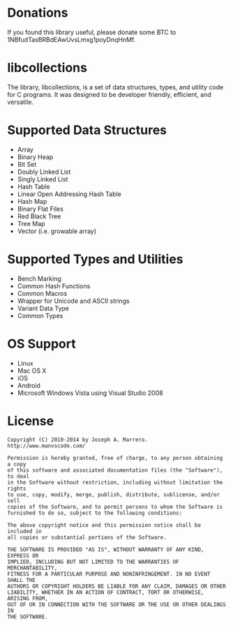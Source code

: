 Donations
==============
If you found this library useful, please donate some BTC to 1NBfudTasBRBdEAwUvsLmxg1poyDnqHnMf.

libcollections
==============

The library, libcollections, is a set of data structures, types, and utility code for C programs. It was designed to be developer friendly, efficient, and versatile.

Supported Data Structures
==============
 * Array
 * Binary Heap
 * Bit Set
 * Doubly Linked List
 * Singly Linked List
 * Hash Table
 * Linear Open Addressing Hash Table
 * Hash Map
 * Binary Flat Files
 * Red Black Tree
 * Tree Map
 * Vector (i.e. growable array)

Supported Types and Utilities
==============
 * Bench Marking
 * Common Hash Functions
 * Common Macros
 * Wrapper for Unicode and ASCII strings
 * Variant Data Type
 * Common Types

OS Support
==============
 * Linux
 * Mac OS X
 * iOS
 * Android
 * Microsoft Windows Vista using Visual Studio 2008

License
==============
    Copyright (C) 2010-2014 by Joseph A. Marrero.  http://www.manvscode.com/
    
    Permission is hereby granted, free of charge, to any person obtaining a copy
    of this software and associated documentation files (the "Software"), to deal
    in the Software without restriction, including without limitation the rights
    to use, copy, modify, merge, publish, distribute, sublicense, and/or sell
    copies of the Software, and to permit persons to whom the Software is
    furnished to do so, subject to the following conditions:
    
    The above copyright notice and this permission notice shall be included in
    all copies or substantial portions of the Software.
    
    THE SOFTWARE IS PROVIDED "AS IS", WITHOUT WARRANTY OF ANY KIND, EXPRESS OR
    IMPLIED, INCLUDING BUT NOT LIMITED TO THE WARRANTIES OF MERCHANTABILITY,
    FITNESS FOR A PARTICULAR PURPOSE AND NONINFRINGEMENT. IN NO EVENT SHALL THE
    AUTHORS OR COPYRIGHT HOLDERS BE LIABLE FOR ANY CLAIM, DAMAGES OR OTHER
    LIABILITY, WHETHER IN AN ACTION OF CONTRACT, TORT OR OTHERWISE, ARISING FROM,
    OUT OF OR IN CONNECTION WITH THE SOFTWARE OR THE USE OR OTHER DEALINGS IN
    THE SOFTWARE.